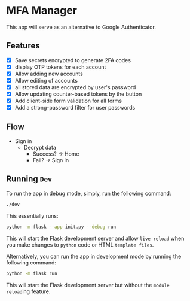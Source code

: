 # MFA Manager

This app will serve as an alternative to Google Authenticator.

## Features

- [x] Save secrets encrypted to generate 2FA codes
- [x] display OTP tokens for each account
- [x] Allow adding new accounts
- [x] Allow editing of accounts
- [x] all stored data are encrypted by user's password
- [x] Allow updating counter-based tokens by the button
- [x] Add client-side form validation for all forms
- [x] Add a strong-password filter for user passwords

## Flow

- Sign in
  - Decrypt data
    - Success? -> Home
    - Fail? -> Sign in

## Running `Dev`

To run the app in debug mode, simply, run the following command:

```bash
./dev
```

This essentially runs:

```bash
python -m flask --app init.py --debug run
```

This will start the Flask development server and allow `live reload` when you make changes to `python` code or HTML `template files`.

Alternatively, you can run the app in development mode by running the following command:

```bash
python -m flask run
```

This will start the Flask development server but without the `module reload`ing feature.
